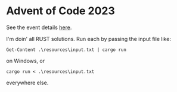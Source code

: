 # Advent of Code 2023
See the event details [here](https://adventofcode.com/2023).

I'm doin' all RUST solutions. Run each by passing the input file like:
```
Get-Content .\resources\input.txt | cargo run
```
on Windows, or
```
cargo run < .\resources\input.txt
```
everywhere else.

